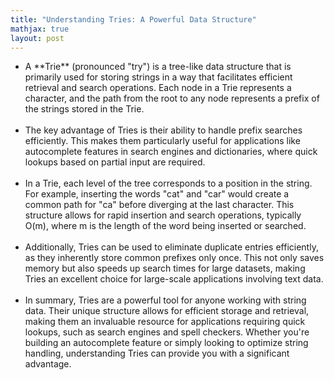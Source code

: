 ```yaml
---
title: "Understanding Tries: A Powerful Data Structure"
mathjax: true
layout: post
---
```


<ul>
<li>
A **Trie** (pronounced "try") is a tree-like data structure that is primarily used for storing strings in a way that facilitates efficient retrieval and search operations. Each node in a Trie represents a character, and the path from the root to any node represents a prefix of the strings stored in the Trie.
</li><br>

<li>
The key advantage of Tries is their ability to handle prefix searches efficiently. This makes them particularly useful for applications like autocomplete features in search engines and dictionaries, where quick lookups based on partial input are required. 
</li><br>

<li>
In a Trie, each level of the tree corresponds to a position in the string. For example, inserting the words "cat" and "car" would create a common path for "ca" before diverging at the last character. This structure allows for rapid insertion and search operations, typically O(m), where m is the length of the word being inserted or searched.
</li><br>

<li>
Additionally, Tries can be used to eliminate duplicate entries efficiently, as they inherently store common prefixes only once. This not only saves memory but also speeds up search times for large datasets, making Tries an excellent choice for large-scale applications involving text data.
</li><br>

<li>
In summary, Tries are a powerful tool for anyone working with string data. Their unique structure allows for efficient storage and retrieval, making them an invaluable resource for applications requiring quick lookups, such as search engines and spell checkers. Whether you're building an autocomplete feature or simply looking to optimize string handling, understanding Tries can provide you with a significant advantage.
</li>
</ul>